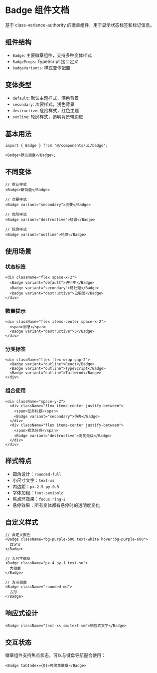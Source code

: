 # Badge 组件文档

基于 class-variance-authority 的徽章组件，用于显示状态标签和标记信息。

## 组件结构

- `Badge`: 主要徽章组件，支持多种变体样式
- `BadgeProps`: TypeScript 接口定义
- `badgeVariants`: 样式变体配置

## 变体类型

- `default`: 默认主题样式，深色背景
- `secondary`: 次要样式，浅色背景
- `destructive`: 危险样式，红色主题
- `outline`: 轮廓样式，透明背景带边框

## 基本用法

```tsx
import { Badge } from '@/components/ui/badge';

<Badge>默认徽章</Badge>;
```

## 不同变体

```tsx
// 默认样式
<Badge>新功能</Badge>

// 次要样式
<Badge variant="secondary">次要</Badge>

// 危险样式
<Badge variant="destructive">错误</Badge>

// 轮廓样式
<Badge variant="outline">轮廓</Badge>
```

## 使用场景

### 状态标签

```tsx
<div className="flex space-x-2">
  <Badge variant="default">进行中</Badge>
  <Badge variant="secondary">待处理</Badge>
  <Badge variant="destructive">已取消</Badge>
</div>
```

### 数量提示

```tsx
<div className="flex items-center space-x-2">
  <span>消息</span>
  <Badge variant="destructive">3</Badge>
</div>
```

### 分类标签

```tsx
<div className="flex flex-wrap gap-2">
  <Badge variant="outline">React</Badge>
  <Badge variant="outline">TypeScript</Badge>
  <Badge variant="outline">Tailwind</Badge>
</div>
```

### 组合使用

```tsx
<div className="space-y-2">
  <div className="flex items-center justify-between">
    <span>任务标题</span>
    <Badge variant="secondary">待办</Badge>
  </div>
  <div className="flex items-center justify-between">
    <span>紧急任务</span>
    <Badge variant="destructive">高优先级</Badge>
  </div>
</div>
```

## 样式特点

- 圆角设计：`rounded-full`
- 小尺寸文字：`text-xs`
- 内边距：`px-2.5 py-0.5`
- 字体加粗：`font-semibold`
- 焦点环效果：`focus:ring-2`
- 悬停效果：所有变体都有悬停时的透明度变化

## 自定义样式

```tsx
// 自定义颜色
<Badge className="bg-purple-500 text-white hover:bg-purple-600">
  自定义
</Badge>

// 大尺寸徽章
<Badge className="px-4 py-1 text-sm">
  大徽章
</Badge>

// 方形徽章
<Badge className="rounded-md">
  方形
</Badge>
```

## 响应式设计

```tsx
<Badge className="text-xs sm:text-sm">响应式文字</Badge>
```

## 交互状态

徽章组件支持焦点状态，可以与键盘导航配合使用：

```tsx
<Badge tabIndex={0}>可聚焦徽章</Badge>
```
